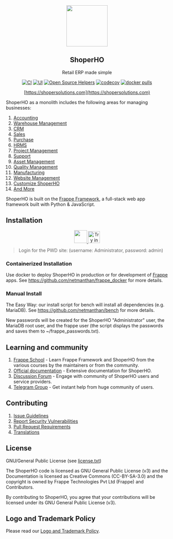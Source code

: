 <div align="center">
    <a href="https://shopersolutions.com">
        <img src="https://raw.githubusercontent.com/frappe/shoperho/develop/shoperho/public/images/shoperho-logo.png" height="128">
    </a>
    <h2>ShoperHO</h2>
    <p align="center">
        <p>Retail ERP made simple</p>
    </p>

[![CI](https://github.com/netmanthan/shoperho/actions/workflows/server-tests.yml/badge.svg?branch=develop)](https://github.com/netmanthan/shoperho/actions/workflows/server-tests.yml)
[![UI](https://github.com/shoperho/shoperho_ui_tests/actions/workflows/ui-tests.yml/badge.svg?branch=develop&event=schedule)](https://github.com/shoperho/shoperho_ui_tests/actions/workflows/ui-tests.yml)
[![Open Source Helpers](https://www.codetriage.com/frappe/shoperho/badges/users.svg)](https://www.codetriage.com/frappe/shoperho)
[![codecov](https://codecov.io/gh/frappe/shoperho/branch/develop/graph/badge.svg?token=0TwvyUg3I5)](https://codecov.io/gh/frappe/shoperho)
[![docker pulls](https://img.shields.io/docker/pulls/frappe/shoperho-worker.svg)](https://hub.docker.com/r/frappe/shoperho-worker)

[https://shopersolutions.com](https://shopersolutions.com)

</div>

ShoperHO as a monolith includes the following areas for managing businesses:

1. [Accounting](https://shopersolutions.com/netmanthan-accounting)
1. [Warehouse Management](https://shopersolutions.com/distribution/warehouse-management-system)
1. [CRM](https://shopersolutions.com/netmanthan-crm)
1. [Sales](https://shopersolutions.com/netmanthan-sales-purchase)
1. [Purchase](https://shopersolutions.com/netmanthan-sales-purchase)
1. [HRMS](https://shopersolutions.com/netmanthan-hrms)
1. [Project Management](https://shopersolutions.com/netmanthan-projects)
1. [Support](https://shopersolutions.com/netmanthan-help-desk-software)
1. [Asset Management](https://shopersolutions.com/netmanthan-asset-management-software)
1. [Quality Management](https://shopersolutions.com/docs/user/manual/en/quality-management)
1. [Manufacturing](https://shopersolutions.com/netmanthan-manufacturing-erp-software)
1. [Website Management](https://shopersolutions.com/netmanthan-website-builder-software)
1. [Customize ShoperHO](https://shopersolutions.com/docs/user/manual/en/customize-shoperho)
1. [And More](https://shopersolutions.com/docs/user/manual/en/)

ShoperHO is built on the [Frappe Framework](https://github.com/netmanthan/frappe), a full-stack web app framework built with Python & JavaScript.

## Installation

<div align="center" style="max-height: 40px;">
    <a href="https://frappecloud.com/shoperho/signup">
        <img src=".github/try-on-f-cloud-button.svg" height="40">
    </a>
    <a href="https://labs.play-with-docker.com/?stack=https://raw.githubusercontent.com/frappe/frappe_docker/main/pwd.yml">
      <img src="https://raw.githubusercontent.com/play-with-docker/stacks/master/assets/images/button.png" alt="Try in PWD" height="37"/>
    </a>
</div>

> Login for the PWD site: (username: Administrator, password: admin)

### Containerized Installation

Use docker to deploy ShoperHO in production or for development of [Frappe](https://github.com/netmanthan/frappe) apps. See https://github.com/netmanthan/frappe_docker for more details.

### Manual Install

The Easy Way: our install script for bench will install all dependencies (e.g. MariaDB). See https://github.com/netmanthan/bench for more details.

New passwords will be created for the ShoperHO "Administrator" user, the MariaDB root user, and the frappe user (the script displays the passwords and saves them to ~/frappe_passwords.txt).


## Learning and community

1. [Frappe School](https://frappe.school) - Learn Frappe Framework and ShoperHO from the various courses by the maintainers or from the community.
2. [Official documentation](https://docs.shopersolutions.com/) - Extensive documentation for ShoperHO.
3. [Discussion Forum](https://discuss.shopersolutions.com/) - Engage with community of ShoperHO users and service providers.
4. [Telegram Group](https://t.me/shoperhohelp) - Get instant help from huge community of users.


## Contributing

1. [Issue Guidelines](https://github.com/netmanthan/shoperho/wiki/Issue-Guidelines)
1. [Report Security Vulnerabilities](https://shopersolutions.com/security)
1. [Pull Request Requirements](https://github.com/netmanthan/shoperho/wiki/Contribution-Guidelines)
1. [Translations](https://translate.shopersolutions.com)


## License

GNU/General Public License (see [license.txt](license.txt))

The ShoperHO code is licensed as GNU General Public License (v3) and the Documentation is licensed as Creative Commons (CC-BY-SA-3.0) and the copyright is owned by Frappe Technologies Pvt Ltd (Frappe) and Contributors.

By contributing to ShoperHO, you agree that your contributions will be licensed under its GNU General Public License (v3).

## Logo and Trademark Policy

Please read our [Logo and Trademark Policy](TRADEMARK_POLICY.md).
